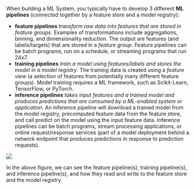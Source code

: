 When building a ML System, you typically have to develop 3 different **ML pipelines** (connected together by a feature store and a model registry):

 * __feature pipelines__ *transform raw data into features that are stored in feature groups*. Examples of transformations include aggregations, binning, and dimensionality reduction. The output are features (and labels/targets) that are stored in a *feature group*. Feature pipelines can be batch programs, run on a schedule, or streaming programs that run 24x7.
 * __training pipelines__ *train a model using features/labels and stores the model in a model registry*. The training data is created using a *feature view* (a selection of features from potentially many different feature groups). Model training requires a ML framework, such as Scikit-Learn, TensorFlow, or PyTorch.
 * __inference pipelines__ *takes input features and a trained model and produces predictions that are consumed by a ML-enabled system or application*. An inference pipeline will download a trained model from the model registry, precomputed feature data from the feature store, and call predict on the model using the input feature data. Inference pipelines can be batch programs, stream processing applications, or online request/response services (part of a model deployment behind a network endpoint that produces predictions in response to prediction requests).

<img src="../../../../assets/images/concepts/fs/ml-pipelines-ml-system.svg">

In the above figure, we can see the feature pipeline(s), training pipeline(s), and inference pipeline(s), and how they read and write to the feature store and the model registry.

